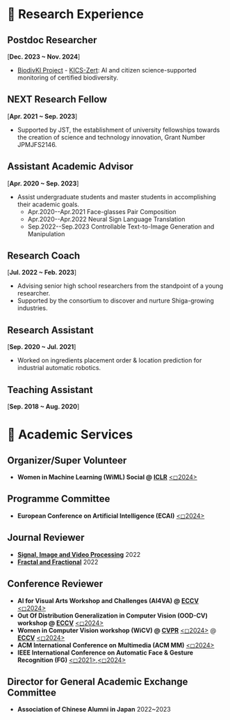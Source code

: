 # 🌱 Research Experience

## Postdoc Researcher 
[**Dec. 2023 ~ Nov. 2024**] 

- [BiodivKI Project](https://www.feda.bio/en/projects/biodivki/) - [KICS-Zert](https://www.fona.de/de/massnahmen/foerdermassnahmen/BiodivKI.php): AI and citizen science-supported monitoring of certified biodiversity.

## NEXT Research Fellow
[**Apr. 2021 ~ Sep. 2023**] 

- Supported by JST, the establishment of university fellowships towards the creation of science and technology innovation, Grant Number JPMJFS2146.

## Assistant Academic Advisor
[**Apr. 2020 ~ Sep. 2023**]
- Assist undergraduate students and master students in accomplishing their academic goals.
	* Apr.2020--Apr.2021 Face-glasses Pair Composition
	* Apr.2020--Apr.2022 Neural Sign Language Translation
	* Sep.2022--Sep.2023 Controllable Text-to-Image Generation and Manipulation

## Research Coach
[**Jul. 2022 ~ Feb. 2023**] 
- Advising senior high school researchers from the standpoint of a young researcher.
- Supported by the consortium to discover and nurture Shiga-growing industries.

## Research Assistant
[**Sep. 2020 ~ Jul. 2021**] 
- Worked on ingredients placement order & location prediction for industrial automatic robotics.

## Teaching Assistant
[**Sep. 2018 ~ Aug. 2020**] 


# 🍬 Academic Services

## Organizer/Super Volunteer 
- **Women in Machine Learning (WiML) Social @ [ICLR](https://iclr.cc/)** [<◻2024>](https://sites.google.com/view/wicv-cvpr-2024/)

## Programme Committee
- **European Conference on Artificial Intelligence (ECAI)** [<◻2024>](https://www.ecai2024.eu/)
  
## Journal Reviewer
- **[Signal, Image and Video Processing](https://link.springer.com/journal/11760)** 2022
- **[Fractal and Fractional](https://www.mdpi.com/journal/fractalfract)** 2022

## Conference Reviewer
- **AI for Visual Arts Workshop and Challenges (AI4VA) @ [ECCV](https://eccv.ecva.net/)** [<◻2024>](https://sites.google.com/view/ai4vaeccv2024/home)
- **Out Of Distribution Generalization in Computer Vision (OOD-CV) workshop @ [ECCV](https://eccv.ecva.net/)** [<◻2024>](https://www.ood-cv.org/)
- **Women in Computer Vision workshop (WiCV) @ [CVPR](https://cvpr.thecvf.com/)** [<◻2024>](https://sites.google.com/view/wicv-cvpr-2024/) @ [**ECCV**](https://eccv.ecva.net/) [<◻2024>](https://sites.google.com/view/wicveccv2024/home)
- **ACM International Conference on Multimedia (ACM MM)** [<◻2024>](https://2024.acmmm.org/)
- **IEEE International Conference on Automatic Face & Gesture Recognition (FG)** [<◻2021>](https://iab-rubric.org/fg2021/),[<◻2024>](https://fg2024.ieee-biometrics.org/)

## Director for General Academic Exchange Committee
- **Association of Chinese Alumni in Japan** 2022~2023

